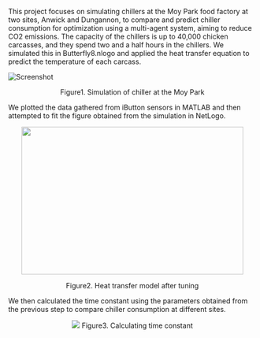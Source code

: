 This project focuses on simulating chillers at the Moy Park food factory at two sites, Anwick and Dungannon, to compare and predict chiller consumption for optimization using a multi-agent system, aiming to reduce CO2 emissions. The capacity of the chillers is up to 40,000 chicken carcasses, and they spend two and a half hours in the chillers. We simulated this in Butterfly8.nlogo and applied the heat transfer equation to predict the temperature of each carcass.

![Screenshot](https://github.com/user-attachments/assets/3a2a4945-d6f2-4297-9e65-270801d83e94)
<p align="center" >
Figure1. Simulation of chiller at the Moy Park

We plotted the data gathered from iButton sensors in MATLAB and then attempted to fit the figure obtained from the simulation in NetLogo.

<p align="center" >
<img src="https://github.com/hgolshanian/Netlogo/blob/main/Photos/Capture4.PNG" width=450 height=300>
<p align="center" >
Figure2. Heat transfer model after tuning


We then calculated the time constant using the parameters obtained from the previous step to compare chiller consumption at different sites.
<p align="center" >
<img src="https://github.com/hgolshanian/Netlogo/blob/main/Photos/Capture5.PNGwidth=30 height=300>
<p align="center" >
Figure3. Calculating time constant
